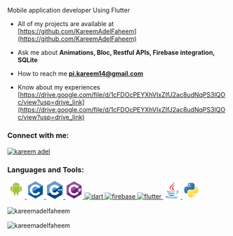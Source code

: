 Mobile application developer Using Flutter

-  All of my projects are available at [https://github.com/KareemAdelFaheem](https://github.com/KareemAdelFaheem)

-  Ask me about **Animations, Bloc, Restful APIs, Firebase integration, SQLite**

-  How to reach me **pi.kareem14@gmail.com**

-  Know about my experiences [https://drive.google.com/file/d/1cFDOcPEYXhVIxZIfJ2ac8udNqPS3lQOc/view?usp=drive_link](https://drive.google.com/file/d/1cFDOcPEYXhVIxZIfJ2ac8udNqPS3lQOc/view?usp=drive_link)

<h3 align="left">Connect with me:</h3>
<p align="left">
<a href="https://www.linkedin.com/in/kareem-adel1/" target="blank"><img align="center" src="https://raw.githubusercontent.com/rahuldkjain/github-profile-readme-generator/master/src/images/icons/Social/linked-in-alt.svg" alt="kareem adel" height="30" width="40" /></a>
</p>

<h3 align="left">Languages and Tools:</h3>
<p align="left"> <a href="https://developer.android.com" target="_blank" rel="noreferrer"> <img src="https://raw.githubusercontent.com/devicons/devicon/master/icons/android/android-original-wordmark.svg" alt="android" width="40" height="40"/> </a> <a href="https://www.cprogramming.com/" target="_blank" rel="noreferrer"> <img src="https://raw.githubusercontent.com/devicons/devicon/master/icons/c/c-original.svg" alt="c" width="40" height="40"/> </a> <a href="https://www.w3schools.com/cpp/" target="_blank" rel="noreferrer"> <img src="https://raw.githubusercontent.com/devicons/devicon/master/icons/cplusplus/cplusplus-original.svg" alt="cplusplus" width="40" height="40"/> </a> <a href="https://www.w3schools.com/cs/" target="_blank" rel="noreferrer"> <img src="https://raw.githubusercontent.com/devicons/devicon/master/icons/csharp/csharp-original.svg" alt="csharp" width="40" height="40"/> </a> <a href="https://dart.dev" target="_blank" rel="noreferrer"> <img src="https://www.vectorlogo.zone/logos/dartlang/dartlang-icon.svg" alt="dart" width="40" height="40"/> </a> <a href="https://firebase.google.com/" target="_blank" rel="noreferrer"> <img src="https://www.vectorlogo.zone/logos/firebase/firebase-icon.svg" alt="firebase" width="40" height="40"/> </a> <a href="https://flutter.dev" target="_blank" rel="noreferrer"> <img src="https://www.vectorlogo.zone/logos/flutterio/flutterio-icon.svg" alt="flutter" width="40" height="40"/> </a> <a href="https://www.java.com" target="_blank" rel="noreferrer"> <img src="https://raw.githubusercontent.com/devicons/devicon/master/icons/java/java-original.svg" alt="java" width="40" height="40"/> </a> <a href="https://www.python.org" target="_blank" rel="noreferrer"> <img src="https://raw.githubusercontent.com/devicons/devicon/master/icons/python/python-original.svg" alt="python" width="40" height="40"/> </a> </p>

<p><img align="center" src="https://github-readme-stats.vercel.app/api/top-langs?username=kareemadelfaheem&show_icons=true&locale=en&layout=compact" alt="kareemadelfaheem" /></p>

<p><img align="center" src="https://github-readme-streak-stats.herokuapp.com/?user=kareemadelfaheem&" alt="kareemadelfaheem" /></p>

